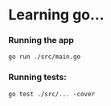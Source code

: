 
# Learning go...

### Running the app

`go run ./src/main.go`

### Running tests:

`go test ./src/... -cover`
